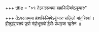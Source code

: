 +++
title = "०१ तेऽवदन्प्रथमा ब्रह्मकिल्बिषेऽकूपारः"

+++
ते॑ऽवदन्प्रथ॒मा ब्र॑ह्मकिल्बि॒षेऽकू॑पारः सलि॒लो मा॑त॒रिश्वा॑ ।  
वी॒ळुह॑रा॒स्तप॑ उ॒ग्रो म॑यो॒भूरापो॑ दे॒वीः प्र॑थम॒जा ऋ॒तेन॑ ॥